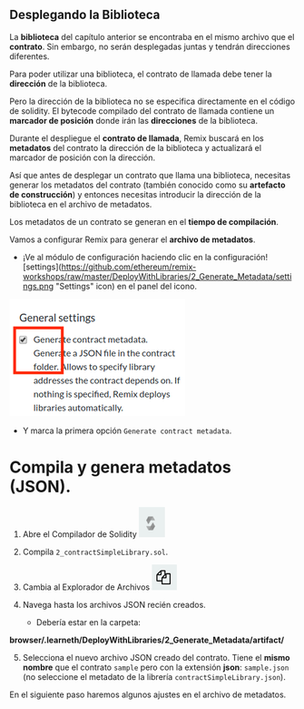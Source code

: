 ## Desplegando la Biblioteca

La **biblioteca** del capítulo anterior se encontraba en el mismo archivo que el **contrato**. Sin embargo, no serán desplegadas juntas y tendrán direcciones diferentes.

Para poder utilizar una biblioteca, el contrato de llamada debe tener la **dirección** de la biblioteca.

Pero la dirección de la biblioteca no se especifica directamente en el código de solidity. El bytecode compilado del contrato de llamada contiene un **marcador de posición** donde irán las **direcciones** de la biblioteca.

Durante el despliegue el **contrato de llamada**, Remix buscará en los **metadatos** del contrato la dirección de la biblioteca y actualizará el marcador de posición con la dirección.

Así que antes de desplegar un contrato que llama una biblioteca, necesitas generar los metadatos del contrato (también conocido como su **artefacto de construcción**) y entonces necesitas introducir la dirección de la biblioteca en el archivo de metadatos.

Los metadatos de un contrato se generan en el **tiempo de compilación**.

Vamos a configurar Remix para generar el **archivo de metadatos**.

- ¡Ve al módulo de configuración haciendo clic en la configuración![settings](https://github.com/ethereum/remix-workshops/raw/master/DeployWithLibraries/2_Generate_Metadata/settings.png "Settings" icon) en el panel del icono.

![settings module](https://github.com/ethereum/remix-workshops/raw/master/DeployWithLibraries/2_Generate_Metadata/remix_settings.png "Settings Module")

- Y marca la primera opción `Generate contract metadata`.

# Compila y genera metadatos (JSON).

1. Abre el Compilador de Solidity ![Solidity Compiler](https://github.com/ethereum/remix-workshops/raw/master/DeployWithLibraries/2_Generate_Metadata/remix_icon_solidity.png "Solidity Compiler")

2. Compila `2_contractSimpleLibrary.sol`.

3. Cambia al Explorador de Archivos ![File Explorer](https://github.com/ethereum/remix-workshops/raw/master/DeployWithLibraries/2_Generate_Metadata/remix_file_explorer.png "File Explorer")

4. Navega hasta los archivos JSON recién creados.
   - Debería estar en la carpeta:

**browser/.learneth/DeployWithLibraries/2_Generate_Metadata/artifact/**

5. Selecciona el nuevo archivo JSON creado del contrato.  Tiene el **mismo nombre** que el contrato `sample` pero con la extensión **json**: `sample.json` (no seleccione el metadato de la librería `contractSimpleLibrary.json`).

En el siguiente paso haremos algunos ajustes en el archivo de metadatos.
